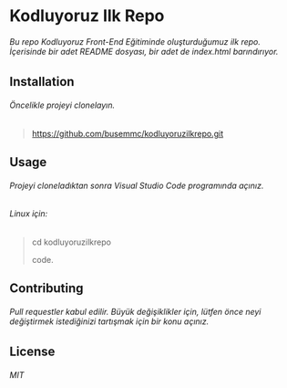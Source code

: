 
# Kodluyoruz Ilk Repo

###### Bu repo Kodluyoruz Front-End Eğitiminde oluşturduğumuz ilk repo. İçerisinde bir adet README dosyası, bir adet de index.html barındırıyor.



## Installation

###### Öncelikle projeyi clonelayın. 

> https://github.com/busemmc/kodluyoruzilkrepo.git





## Usage

###### Projeyi cloneladıktan sonra Visual Studio Code programında açınız.

###### Linux için:

> cd kodluyoruzilkrepo
> 
> 
> 
> code.




## Contributing

###### Pull requestler kabul edilir. Büyük değişiklikler için, lütfen önce neyi değiştirmek istediğinizi tartışmak için bir konu açınız.


## License

###### MIT
